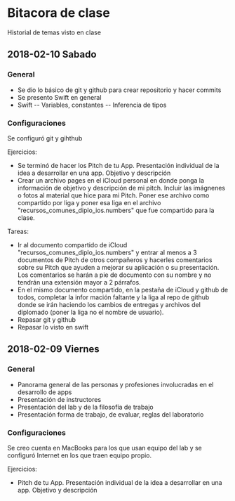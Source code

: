 # Bitacora de clase

Historial de temas visto en clase

## 2018-02-10 Sabado

### General
- Se dio lo básico de git y github para crear repositorio y hacer commits
- Se presento Swift en general
- Swift
-- Variables, constantes
-- Inferencia de tipos


### Configuraciones
Se configuró git y gihthub

Ejercicios:

- Se terminó de hacer los Pitch de tu App. Presentación individual de la idea a desarrollar en una app. Objetivo y descripción
- Crear un archivo pages en el iCloud personal en donde ponga la información de objetivo y descripción de mi pitch. Incluir las imágnenes o fotos al material que hice para mi Pitch. Poner ese archivo como compartido por liga y poner esa liga en el archivo "recursos_comunes_diplo_ios.numbers" que fue compartido para la clase. 

Tareas:

- Ir al documento compartido de iCloud "recursos_comunes_diplo_ios.numbers" y entrar al menos a 3 documentos de Pitch de otros compañeros y hacerles comentarios sobre su Pitch que ayuden a mejorar su aplicación o su presentación. Los comentarios se harán a pie de documento con su nombre y no tendrán una extensión mayor a 2 párrafos.
- En el mismo documento compartido, en la pestaña de iCloud y github de todos, completar la infor mación faltante y la liga al repo de github donde se irán haciendo los cambios de entregas y archivos del diplomado (poner la liga no el nombre de usuario).
- Repasar git y github
- Repasar lo visto en swift

## 2018-02-09 Viernes

### General
- Panorama general de las personas y profesiones involucradas en el desarrollo de apps
- Presentación de instructores
- Presentación del lab y de la filosofía de trabajo
- Presentación forma de trabajo, de evaluar, reglas del laboratorio

### Configuraciones
Se creo cuenta en MacBooks para los que usan equipo del lab y se configuró Internet en los que traen equipo propio.

Ejercicios:

- Pitch de tu App. Presentación individual de la idea a desarrollar en una app. Objetivo y descripción
